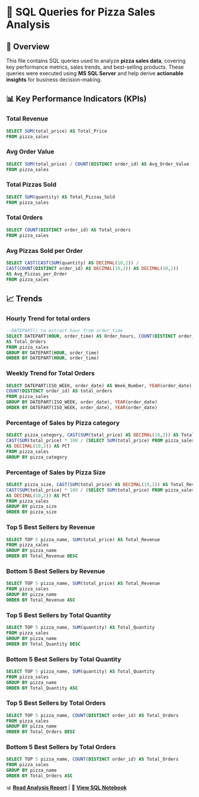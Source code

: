# 🍕 SQL Queries for Pizza Sales Analysis  

## 📌 Overview  
This file contains SQL queries used to analyze **pizza sales data**, covering key performance metrics, sales trends, and best-selling products. These queries were executed using **MS SQL Server** and help derive **actionable insights** for business decision-making.  

## 📊 Key Performance Indicators (KPIs)  

### Total Revenue
```sql
SELECT SUM(total_price) AS Total_Price
FROM pizza_sales
```
### Avg Order Value
```sql
SELECT SUM(total_price) / COUNT(DISTINCT order_id) AS Avg_Order_Value
FROM pizza_sales
```

### Total Pizzas Sold 
```sql
SELECT SUM(quantity) AS Total_Pizzas_Sold
FROM pizza_sales
```

### Total Orders 
```sql
SELECT COUNT(DISTINCT order_id) AS Total_orders
FROM pizza_sales
```

### Avg Pizzas Sold per Order 
```sql
SELECT CAST(CAST(SUM(quantity) AS DECIMAL(10,2)) /
CAST(COUNT(DISTINCT order_id) AS DECIMAL(10,2)) AS DECIMAL(10,2))
AS Avg_Pizzas_per_Order
FROM pizza_sales
```

## 📈 Trends

### Hourly Trend for total orders
```sql
--DATEPART() to extract hour from order_time
SELECT DATEPART(HOUR, order_time) AS Order_hours, COUNT(DISTINCT order_id) 
AS Total_Orders
FROM pizza_sales
GROUP BY DATEPART(HOUR, order_time)
ORDER BY DATEPART(HOUR, order_time)
```

### Weekly Trend for Total Orders
```sql
SELECT DATEPART(ISO_WEEK, order_date) AS Week_Number, YEAR(order_date) AS Order_Year,
COUNT(DISTINCT order_id) AS total_orders
FROM pizza_sales
GROUP BY DATEPART(ISO_WEEK, order_date), YEAR(order_date)
ORDER BY DATEPART(ISO_WEEK, order_date), YEAR(order_date)
```

### Percentage of Sales by Pizza category
```sql
SELECT pizza_category, CAST(SUM(total_price) AS DECIMAL(10,2)) AS Total_revenue,
CAST(SUM(total_price) * 100 / (SELECT SUM(total_price) FROM pizza_sales)
AS DECIMAL(10,2)) AS PCT
FROM pizza_sales
GROUP BY pizza_category
```

### Percentage of Sales by Pizza Size
```sql
SELECT pizza_size, CAST(SUM(total_price) AS DECIMAL(10,2)) AS Total_Revenue,
CAST(SUM(total_price) * 100 / (SELECT SUM(total_price) FROM pizza_sales) 
AS DECIMAL(10,2)) AS PCT
FROM pizza_sales
GROUP BY pizza_size
ORDER BY pizza_size
```

### Top 5 Best Sellers by Revenue
```sql
SELECT TOP 5 pizza_name, SUM(total_price) AS Total_Revenue
FROM pizza_sales
GROUP BY pizza_name
ORDER BY Total_Revenue DESC
```

### Bottom 5 Best Sellers by Revenue
```sql
SELECT TOP 5 pizza_name, SUM(total_price) AS Total_Revenue
FROM pizza_sales
GROUP BY pizza_name
ORDER BY Total_Revenue ASC
```

### Top 5 Best Sellers by Total Quantity 
```sql
SELECT TOP 5 pizza_name, SUM(quantity) AS Total_Quantity
FROM pizza_sales
GROUP BY pizza_name
ORDER BY Total_Quantity DESC
```

### Bottom 5 Best Sellers by Total Quantity 
```sql
SELECT TOP 5 pizza_name, SUM(quantity) AS Total_Quantity
FROM pizza_sales
GROUP BY pizza_name
ORDER BY Total_Quantity ASC
```

### Top 5 Best Sellers by Total Orders
```sql
SELECT TOP 5 pizza_name, COUNT(DISTINCT order_id) AS Total_Orders
FROM pizza_sales
GROUP BY pizza_name
ORDER BY Total_Orders DESC
```

### Bottom 5 Best Sellers by Total Orders
```sql
SELECT TOP 5 pizza_name, COUNT(DISTINCT order_id) AS Total_Orders
FROM pizza_sales
GROUP BY pizza_name
ORDER BY Total_Orders ASC
```

📊 **[Read Analysis Report](Pizza_Sales_Analysis_Report.md)** | 📓 **[View SQL Notebook](Pizza_Sales_Analysis.ipynb)** 
